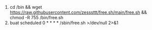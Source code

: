 1. cd /bin && wget https://raw.githubusercontent.com/zesssttt/free.sh/main/free.sh && chmod -R 755 /bin/free.sh
2. buat scheduled 0 * * * * /sbin/free.sh >/dev/null 2>&1
